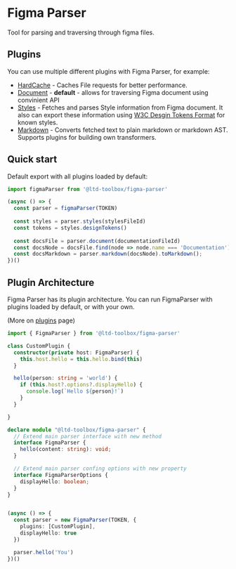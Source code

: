 # Figma Parser

Tool for parsing and traversing through figma files. 

## Plugins
You can use multiple different plugins with Figma Parser, for example:

- [HardCache](./src/plugins/hard-cache/readme.md) - Caches File requests for better performance. 
- [Document](./src/plugins/document/readme.md) - **default** - allows for traversing Figma document using convinient API
- [Styles](./src/plugins/styles/readme.md) - Fetches and parses Style information from Figma document. It also can export these information using [W3C Desgin Tokens Format](https://tr.designtokens.org/format/) for known styles.
- [Markdown](./src/plugins/markdown/readme.md) - Converts fetched text to plain markdown or markdown AST. Supports plugins for building own transformers. 


## Quick start

Default export with all plugins loaded by default:

```typescript
import figmaParser from '@ltd-toolbox/figma-parser'

(async () => {
  const parser = figmaParser(TOKEN)
  
  const styles = parser.styles(stylesFileId)
  const tokens = styles.designTokens()
  
  const docsFile = parser.document(documentationFileId)
  const docsNode = docsFile.find(node => node.name === 'Documentation')
  const docsMarkdown = parser.markdown(docsNode).toMarkdown();
})()
```

## Plugin Architecture

Figma Parser has its plugin architecture. You can run FigmaParser with plugins loaded by default, or with your own.

(More on [plugins](./src/plugins/readme.md) page)

```typescript
import { FigmaParser } from '@ltd-toolbox/figma-parser'

class CustomPlugin {
  constructor(private host: FigmaParser) {
    this.host.hello = this.hello.bind(this)
  }

  hello(person: string = 'world') {
    if (this.host?.options?.displayHello) {
      console.log(`Hello ${person}!`)
    }
  }

}

declare module "@ltd-toolbox/figma-parser" {
  // Extend main parser interface with new method 
  interface FigmaParser {
    hello(content: string): void;
  }

  // Extend main parser confing options with new property
  interface FigmaParserOptions {
    displayHello: boolean;
  }
}


(async () => {
  const parser = new FigmaParser(TOKEN, {
    plugins: [CustomPlugin],
    displayHello: true
  })

  parser.hello('You')
})()
```
